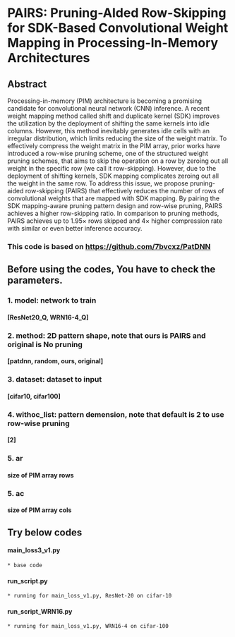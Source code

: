 # PAIRS: Pruning-AIded Row-Skipping for SDK-Based Convolutional Weight Mapping in Processing-In-Memory Architectures

## Abstract
Processing-in-memory (PIM) architecture is becoming a promising candidate for convolutional neural network (CNN) inference. A recent weight mapping method called shift and duplicate kernel (SDK) improves the utilization by the deployment of shifting the same kernels into idle columns. However, this method inevitably generates idle cells with an irregular distribution, which limits reducing the size of the weight matrix. To effectively compress the weight matrix in the PIM array, prior works have introduced a row-wise pruning scheme, one of the structured weight pruning schemes, that aims to skip the operation on a row by zeroing out all weight in the specific row (we call it row-skipping). However, due to the deployment of shifting kernels, SDK mapping complicates zeroing out all the weight in the same row. To address this issue, we propose pruning-aided row-skipping (PAIRS) that effectively reduces the number of rows of convolutional weights that are mapped with SDK mapping. By pairing the SDK mapping-aware pruning pattern design and row-wise pruning, PAIRS achieves a higher row-skipping ratio. In comparison to pruning methods, PAIRS achieves up to 1.95× rows skipped and 4× higher compression rate with similar or even better inference accuracy.


### This code is based on https://github.com/7bvcxz/PatDNN

## Before using the codes, You have to check the parameters.
  ### 1. model: network to train
   ####  [ResNet20_Q, WRN16-4_Q] 
  ### 2. method: 2D pattern shape, note that ours is PAIRS and original is No pruning
   #### [patdnn, random, ours, original]
  ### 3. dataset: dataset to input
   #### [cifar10, cifar100]
  ### 4. withoc_list: pattern demension, note that default is 2 to use row-wise pruning
   #### [2]
  ### 5. ar 
   #### size of PIM array rows
  ### 5. ac 
   #### size of PIM array cols
  
## Try below codes
  #### main_loss3_v1.py 
    * base code
  #### run_script.py 
    * running for main_loss_v1.py, ResNet-20 on cifar-10
  #### run_script_WRN16.py
    * running for main_loss_v1.py, WRN16-4 on cifar-100


